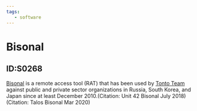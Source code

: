 ```yaml
---
tags:
   - software
---
```

# Bisonal
## ID:S0268
[Bisonal](/mitre/software/S0268) is a remote access tool (RAT) that has been used by [Tonto Team](/mitre/groups/G0131) against public and private sector organizations in Russia, South Korea, and Japan since at least December 2010.(Citation: Unit 42 Bisonal July 2018)(Citation: Talos Bisonal Mar 2020)
